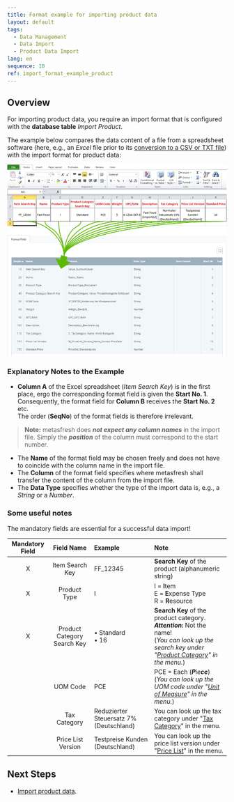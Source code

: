 ```yaml
---
title: Format example for importing product data
layout: default
tags:
  - Data Management
  - Data Import
  - Product Data Import
lang: en
sequence: 10
ref: import_format_example_product
---
```


## Overview
For importing product data, you require an import format that is configured with the **database table** *Import Product*.

The example below compares the data content of a file from a spreadsheet software (here, e.g., an *Excel* file prior to its [conversion to a CSV or TXT file](Import_file_useful_tips)) with the import format for product data:

![](assets/Product_import_Excel_table_Format.png)

### Explanatory Notes to the Example
- **Column A** of the Excel spreadsheet (*Item Search Key*) is in the first place, ergo the corresponding format field is given the **Start No. 1**. Consequently, the format field for **Column B** receives the **Start No. 2** etc.<br> The order (**SeqNo**) of the format fields is therefore irrelevant.
 >**Note:** metasfresh does ***not expect any column names*** in the import file. Simply the ***position*** of the column must correspond to the start number.

- The **Name** of the format field may be chosen freely and does not have to coincide with the column name in the import file.
- The **Column** of the format field specifies where metasfresh shall transfer the content of the column from the import file.
- The **Data Type** specifies whether the type of the import data is, e.g., a *String* or a *Number*.

### Some useful notes
The mandatory fields are essential for a successful data import!

| Mandatory Field | Field Name | Example | Note |
| :---: | :---: | :--- | :--- |
| X | Item Search Key | FF_12345 | **Search Key** of the product (alphanumeric string) |
| X | Product Type | I | I = **I**tem<br> E = **E**xpense Type<br> R = **R**esource |
| X | Product Category Search Key | •&nbsp;Standard<br> •&nbsp;16 | **Search Key** of the product category. ***Attention:*** Not the name!<br> (*You can look up the search key under "[Product Category](Menu)" in the menu.*) |
|  | UOM Code | PCE | PCE = Each (_**P**ie**ce**_)<br> (*You can look up the UOM code under "[Unit of Measure](Menu)" in the menu.*) |
|  | Tax Category | Reduzierter Steuersatz 7% (Deutschland) | You can look up the tax category under "[Tax Category](Menu)" in the menu. |
|  | Price List Version | Testpreise Kunden (Deutschland) | You can look up the price list version under "[Price List](Menu)" in the menu. |

## Next Steps
- [Import product data](Import_product_data).
